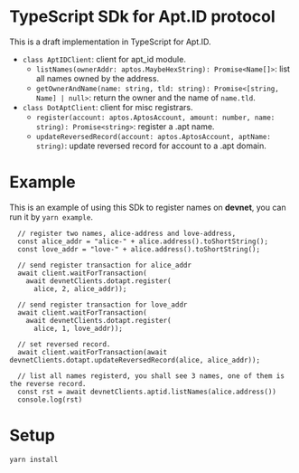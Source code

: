 # TypeScript SDk for Apt.ID protocol
This is a draft implementation in TypeScript for Apt.ID.
+ `class AptIDClient`: client for apt_id module.
  + `listNames(ownerAddr: aptos.MaybeHexString): Promise<Name[]>`: list all names owned by the address.
  + `getOwnerAndName(name: string, tld: string): Promise<[string, Name] | null>`: return the owner and the name of `name.tld`.
+ `class DotAptClient`: client for misc registrars.
  + `register(account: aptos.AptosAccount, amount: number, name: string): Promise<string>`: register a .apt name.
  + `updateReversedRecord(account: aptos.AptosAccount, aptName: string)`: update reversed record for account to a .apt domain.

# Example
This is an example of using this SDk to register names on **devnet**, you can run it by `yarn example`.
```
  // register two names, alice-address and love-address,
  const alice_addr = "alice-" + alice.address().toShortString();
  const love_addr = "love-" + alice.address().toShortString();

  // send register transaction for alice_addr
  await client.waitForTransaction(
    await devnetClients.dotapt.register(
      alice, 2, alice_addr));

  // send register transaction for love_addr
  await client.waitForTransaction(
    await devnetClients.dotapt.register(
      alice, 1, love_addr));

  // set reversed record.
  await client.waitForTransaction(await devnetClients.dotapt.updateReversedRecord(alice, alice_addr));

  // list all names registerd, you shall see 3 names, one of them is the reverse record.
  const rst = await devnetClients.aptid.listNames(alice.address())
  console.log(rst)
```

# Setup
```
yarn install
```

